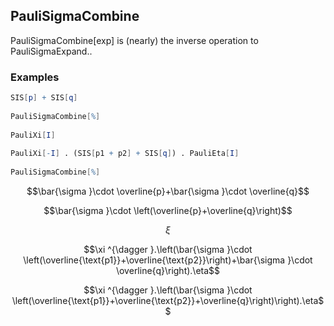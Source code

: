 ##  PauliSigmaCombine 

PauliSigmaCombine[exp]  is (nearly) the inverse operation to PauliSigmaExpand..

###  Examples 

```mathematica
SIS[p] + SIS[q] 
 
PauliSigmaCombine[%] 
 
PauliXi[I] 
 
PauliXi[-I] . (SIS[p1 + p2] + SIS[q]) . PauliEta[I] 
 
PauliSigmaCombine[%]
```

$$\bar{\sigma }\cdot \overline{p}+\bar{\sigma }\cdot \overline{q}$$

$$\bar{\sigma }\cdot \left(\overline{p}+\overline{q}\right)$$

$$\xi$$

$$\xi ^{\dagger }.\left(\bar{\sigma }\cdot \left(\overline{\text{p1}}+\overline{\text{p2}}\right)+\bar{\sigma }\cdot \overline{q}\right).\eta$$

$$\xi ^{\dagger }.\left(\bar{\sigma }\cdot \left(\overline{\text{p1}}+\overline{\text{p2}}+\overline{q}\right)\right).\eta$$